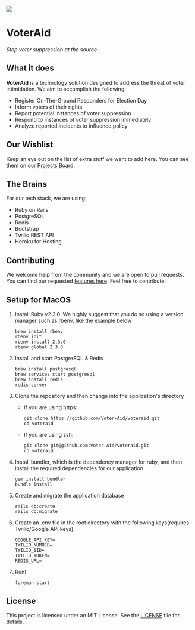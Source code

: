 ![](https://cloud.githubusercontent.com/assets/3597934/21085183/1d7f1308-bfc3-11e6-8111-12892e52c254.png)

# VoterAid

*Stop voter suppression at the source.*

## What it does

**VoterAid** is a technology solution designed to address the threat of voter intimidation. We aim to accomplish the following:

- Register On-The-Ground Responders for Election Day
- Inform voters of their rights
- Report potential instances of voter suppression
- Respond to instances of voter suppression immediately
- Analyze reported incidents to influence policy

## Our Wishlist

Keep an eye out on the list of extra stuff we want to add here. You can see them on our [Projects Board](https://github.com/Voter-Aid/voteraid/projects/2).

## The Brains

For our tech stack, we are using:
- Ruby on Rails
- PostgreSQL
- Redis
- Bootstrap
- Twilio REST API
- Heroku for Hosting

## Contributing

We welcome help from the community and we are open to pull requests. You can find our requested [features here](https://github.com/Voter-Aid/voteraid/projects/2). Feel free to contribute!

## Setup for MacOS
1. Install Ruby v2.3.0. We highly suggest that you do so using a version manager such as rbenv, like the example below

    ```
    brew install rbenv
    rbenv init
    rbenv install 2.3.0
    rbenv global 2.3.0
    ```

2. Install and start PostgreSQL & Redis

    ```
    brew install postgresql
    brew services start postgresql
    brew install redis
    redis-server
    ```

3. Clone the repository and then change into the application's directory
    - If you are using https:

        ```
        git clone https://github.com/Voter-Aid/voteraid.git
        cd voteraid
        ```

    - If you are using ssh:

        ```
        git clone git@github.com:Voter-Aid/voteraid.git
        cd voteraid
        ```

4. Install bundler, which is the dependency manager for ruby, and then install the required dependencies for our application

    ```
    gem install bundler
    bundle install
    ```

5. Create and migrate the application database

    ```
    rails db:create
    rails db:migrate
    ```

6. Create an .env file in the root directory with the following keys(requires Twilio/Google API keys)
   ```
   GOOGLE_API_KEY=
   TWILIO_NUMBER=
   TWILIO_SID=
   TWILIO_TOKEN=
   REDIS_URL=
   ```

7. Run!

    ```
    foreman start
    ```

## License
This project is licensed under an MIT License. See the [LICENSE](LICENSE.txt) file for details.
